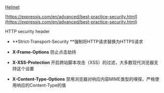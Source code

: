 [Helmet](https://helmetjs.github.io/)

[https://expressjs.com/en/advanced/best-practice-security.html](https://expressjs.com/en/advanced/best-practice-security.html)

HTTP security header

* **Strict-Transport-Security **强制将HTTP请求替换为HTTPS请求

* **X-Frame-Options** 防止点击劫持

* **X-XSS-Protection** 开启跨站脚本攻击（XSS）的过滤，大多数现代浏览器支持这个设置

* **X-Content-Type-Options** 禁用浏览器对响应内容MIME类型的嗅探，严格使用响应的Content-Type的值



